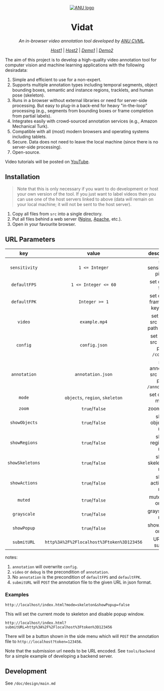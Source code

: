 <div align="center">
<a href="https://www.anu.edu.au/" target="_blank">
   <img src="src/public/logo.svg" alt="ANU logo">
</a>

# Vidat

_An in-browser video annotation tool developed by [ANU CVML](https://github.com/anucvml)._

_[Host1](http://users.cecs.anu.edu.au/~sgould/vidat/)_
| _[Host2](https://vidat.davidz.cn)_
| _[Demo1](http://users.cecs.anu.edu.au/~sgould/vidat/?video=needinput.mp4&config=needinputconfig.json)_
| _[Demo2](https://vidat.davidz.cn/?video=needinput.mp4&annotation=needinput.json#/annotation)_

</div>

The aim of this project is to develop a high-quality video annotation tool for computer vision and machine learning
applications with the following desiradata:

1. Simple and efficient to use for a non-expert.
2. Supports multiple annotation types including temporal segments, object bounding boxes, semantic and instance regions,
   tracklets, and human pose (skeleton).
3. Runs in a browser without external libraries or need for server-side processing. But easy to plug-in a back-end for
   heavy "in-the-loop" processing (e.g., segments from bounding boxes or frame completion from partial labels).
4. Integrates easily with crowd-sourced annotation services (e.g., Amazon Mechanical Turk).
5. Compatible with all (most) modern browsers and operating systems including tablets.
6. Secure. Data does not need to leave the local machine (since there is no server-side processing).
7. Open-source.

Video tutorials will be posted on [YouTube](https://www.youtube.com/playlist?list=PLD-7XrNHCcFLv938DO4yYcTrgaff9BJjN).

## Installation

> Note that this is only necessary if you want to do development or host your own version of the tool. If you just want to label videos then you can use one of the host servers linked to above (data will remain on your local machine; it will not be sent to the host server).

1. Copy all files from `src` into a single directory.
2. Put all files behind a web server ([Nginx](http://nginx.org/), [Apache](http://httpd.apache.org/), etc.).
3. Open in your favourite browser.

## URL Parameters

|       key       |                   value                   |                  description                  |
| :-------------: | :---------------------------------------: | :-------------------------------------------: |
|  `sensitivity`  |              `1 <= Integer`               |           set sensitivity in pixels           |
|  `defaultFPS`   |           `1 <= Integer <= 60`            |                set default fps                |
|  `defaultFPK`   |              `Integer >= 1`               |        set default frames per keyframe        |
|     `video`     |               `example.mp4`               |      set video src (under path `/video`)      |
|    `config`     |               `config.json`               |     set config src (under path `/config`)     |
|  `annotation`   |             `annotation.json`             | set annotation src (under path `/annotation`) |
|     `mode`      |      `objects`, `region`, `skeleton`      |               set current mode                |
|     `zoom`      |              `true`/`false`               |                  zoom or not                  |
|  `showObjects`  |              `true`/`false`               |              show objects or not              |
|  `showRegions`  |              `true`/`false`               |              show regions or not              |
| `showSkeletons` |              `true`/`false`               |             show skeletons or not             |
|  `showActions`  |              `true`/`false`               |              show actions or not              |
|     `muted`     |              `true`/`false`               |               mute video or not               |
|   `grayscale`   |              `true`/`false`               |               grayscale or not                |
|   `showPopup`   |              `true`/`false`               |               show popup or not               |
|   `submitURL`   | `http%3A%2F%2Flocalhost%3Ftoken%3D123456` |                URL for submit                 |

notes:

1. `annotation` will overwrite `config`.
2. `video` or `debug` is the precondition of `annotation`.
3. No `annotation` is the precondition of `defaultFPS` and `defaultFPK`.
4. `submitURL` will `POST` the annotation file to the given URL in json format.

### Examples

```
http://localhost/index.html?mode=skeleton&showPopup=false
```

This will set the current mode to skeleton and disable popup window.

```
http://localhost/index.html?submitURL=http%3A%2F%2Flocalhost%3Ftoken%3D123456
```

There will be a button shown in the side menu which will `POST` the annotation file to
`http://localhost?token=123456`.

Note that the submission url needs to be URL encoded. See `tools/backend` for a simple example of developing a backend
server.

## Development

See `/doc/design/main.md`
